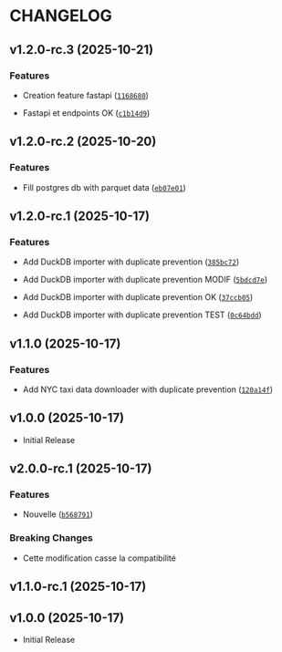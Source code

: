 # CHANGELOG

<!-- version list -->

## v1.2.0-rc.3 (2025-10-21)

### Features

- Creation feature fastapi
  ([`1168680`](https://github.com/Swiit42/github-data-pipeline/commit/1168680431f2df03063b10145d0f9e21c15e1d59))

- Fastapi et endpoints OK
  ([`c1b14d9`](https://github.com/Swiit42/github-data-pipeline/commit/c1b14d9152ec0070f4ef1dd84c17b58934f3b9e5))


## v1.2.0-rc.2 (2025-10-20)

### Features

- Fill postgres db with parquet data
  ([`eb07e01`](https://github.com/Swiit42/github-data-pipeline/commit/eb07e01ab0c8145d327c3982cd328569b194155d))


## v1.2.0-rc.1 (2025-10-17)

### Features

- Add DuckDB importer with duplicate prevention
  ([`385bc72`](https://github.com/Swiit42/github-data-pipeline/commit/385bc72c9b664d5e85543793e689c007331afa0f))

- Add DuckDB importer with duplicate prevention MODIF
  ([`5bdcd7e`](https://github.com/Swiit42/github-data-pipeline/commit/5bdcd7ebc0909e3fa50802a3784f92abc4dc5f5a))

- Add DuckDB importer with duplicate prevention OK
  ([`37ccb05`](https://github.com/Swiit42/github-data-pipeline/commit/37ccb05a9e94728e6933f57cd460f70eab2204d6))

- Add DuckDB importer with duplicate prevention TEST
  ([`0c64bdd`](https://github.com/Swiit42/github-data-pipeline/commit/0c64bdd943d9b04c923f70f27d71dba771352030))


## v1.1.0 (2025-10-17)

### Features

- Add NYC taxi data downloader with duplicate prevention
  ([`120a14f`](https://github.com/Swiit42/github-data-pipeline/commit/120a14f2dc64acbddfff0231d262defd212300dc))


## v1.0.0 (2025-10-17)

- Initial Release

## v2.0.0-rc.1 (2025-10-17)

### Features

- Nouvelle
  ([`b568791`](https://github.com/gsoulat/semantic-release-uv/commit/b5687918402fbf38e32a7fb6c6574d8d5e32c36a))

### Breaking Changes

- Cette modification casse la compatibilité


## v1.1.0-rc.1 (2025-10-17)


## v1.0.0 (2025-10-17)

- Initial Release
